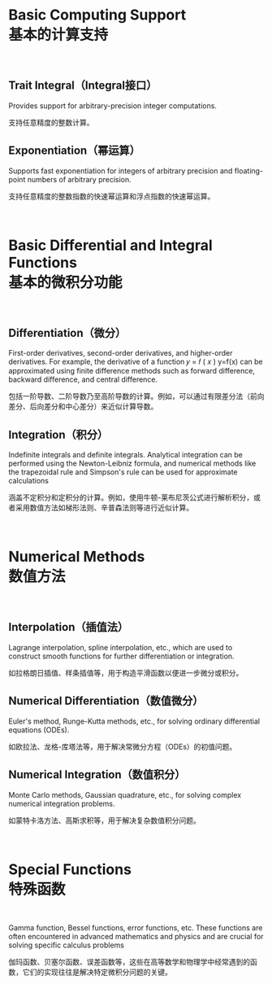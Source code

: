 # Basic Computing Support<br>基本的计算支持

<br>

## Trait Integral（Integral接口）

Provides support for arbitrary-precision integer computations.

支持任意精度的整数计算。

## Exponentiation（幂运算）

Supports fast exponentiation for integers of arbitrary precision and floating-point numbers of arbitrary precision.

支持任意精度的整数指数的快速幂运算和浮点指数的快速幂运算。

<br>

# Basic Differential and Integral Functions<br>基本的微积分功能

<br>

## Differentiation（微分）

First-order derivatives, second-order derivatives, and higher-order derivatives. For example, the derivative of a function 𝑦 = 𝑓 ( 𝑥 ) y=f(x) can be approximated using finite difference methods such as forward difference, backward difference, and central difference.

包括一阶导数、二阶导数乃至高阶导数的计算。例如，可以通过有限差分法（前向差分、后向差分和中心差分）来近似计算导数。

## Integration（积分）

Indefinite integrals and definite integrals. Analytical integration can be performed using the Newton-Leibniz formula, and numerical methods like the trapezoidal rule and Simpson's rule can be used for approximate calculations

涵盖不定积分和定积分的计算。例如，使用牛顿-莱布尼茨公式进行解析积分，或者采用数值方法如梯形法则、辛普森法则等进行近似计算。

<br>

# Numerical Methods<br>数值方法

<br>

## Interpolation（插值法）

Lagrange interpolation, spline interpolation, etc., which are used to construct smooth functions for further differentiation or integration.

如拉格朗日插值、样条插值等，用于构造平滑函数以便进一步微分或积分。

## Numerical Differentiation（数值微分）

Euler's method, Runge-Kutta methods, etc., for solving ordinary differential equations (ODEs).

如欧拉法、龙格-库塔法等，用于解决常微分方程（ODEs）的初值问题。

## Numerical Integration（数值积分）

Monte Carlo methods, Gaussian quadrature, etc., for solving complex numerical integration problems.

如蒙特卡洛方法、高斯求积等，用于解决复杂数值积分问题。

<br>

# Special Functions<br>特殊函数

<br>

Gamma function, Bessel functions, error functions, etc. These functions are often encountered in advanced mathematics and physics and are crucial for solving specific calculus problems

伽玛函数、贝塞尔函数、误差函数等，这些在高等数学和物理学中经常遇到的函数，它们的实现往往是解决特定微积分问题的关键。

<br>
